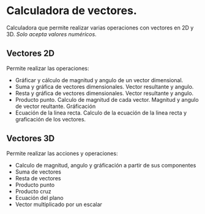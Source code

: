 # Calculadora de vectores.
Calculadora que permite realizar varias operaciones con vectores en 2D y 3D. *Solo acepta valores numéricos*.  

## Vectores 2D
Permite realizar las operaciones:  
- Gráficar y cálculo de magnitud y angulo de un vector dimensional.
- Suma y gráfica de vectores dimensionales. Vector resultante y angulo.
- Resta y gráfica de vectores dimensionales. Vector resultante y angulo.
- Producto punto. Calculo de magnitud de cada vector. Magnitud y angulo de vector reultante. Gráficación
- Ecuación de la linea recta. Calculo de la ecuación de la linea recta y graficación de los vectores. 

## Vectores 3D
Permite realizar las acciones y operaciones:
- Calculo de magnitud, angulo y gráficación a partir de sus componentes
- Suma de vectores
- Resta de vectores
- Producto punto
- Producto cruz
- Ecuación del plano
- Vector multiplicado por un escalar
